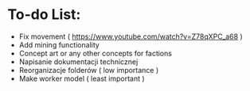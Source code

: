 # To-do List:
  - Fix movement ( https://www.youtube.com/watch?v=Z78qXPC_a68 )
  - Add mining functionality
  - Concept art or any other concepts for factions
  - Napisanie dokumentacji technicznej
  - Reorganizacje folderów ( low importance )
  - Make worker model ( least important )

